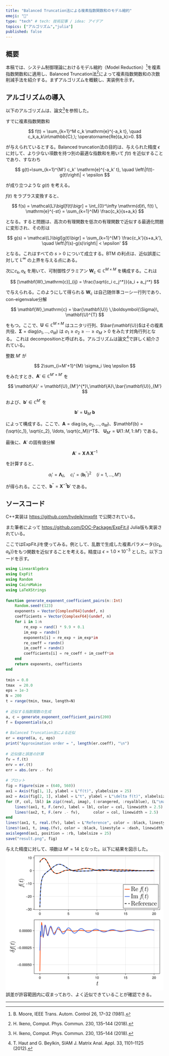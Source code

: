```yaml
---
title: "Balanced Truncation法による複素指数関数和のモデル縮約"
emoji: "🍡"
type: "tech" # tech: 技術記事 / idea: アイデア
topics: ["アルゴリズム","julia"]
published: false
---
```


## 概要

本稿では、システム制御理論におけるモデル縮約（Model Reduction）[^1]を複素指数関数和に適用し、Balanced Truncation法[^2]によって複素指数関数和の次数削減手法を紹介する。まずアルゴリズムを概観し、実装例を示す。


## アルゴリズムの導入

以下のアルゴリズムは、論文[^2]を参照した。

すでに複素指数関数和

$$
f(t) = \sum_{k=1}^M c_k \mathrm{e}^{-a_k t}, \quad c_k,a_k\in\mathbb{C},\; \operatorname{Re}(a_k)>0.
$$

が与えられているとする。Balanced truncation法の目的は、与えられた精度 $\epsilon$ に対して、より少ない項数を持つ別の最適な指数和を用いて $f(t)$ を近似することであり、すなわち

$$
g(t)=\sum_{k=1}^{M'} c_k' \mathrm{e}^{-a_k' t}, 
\quad
\left\|f(t)-g(t)\right\| < \epsilon 
$$

が成り立つような $g(t)$ を考える。

$f(t)$ をラプラス変換すると、

$$
f(s) 
= \mathcal{L}\bigl[f(t)\bigr] 
= \int_{0}^\infty \mathrm{d}t\, f(t) \, \mathrm{e}^{-st} 
= \sum_{k=1}^{M} \frac{c_k}{s+a_k}
$$

となる。すると問題は、高次の有理関数を低次の有理関数で近似する最適化問題に変形され、その形は

$$
g(s)
= \mathcal{L}\bigl[g(t)\bigr] = \sum_{k=1}^{M'} \frac{c_k'}{s+a_k'}, 
\quad
\left\|f(s)-g(s)\right\| < \epsilon'
$$

となる。これはすべての $s > 0$ について成立する。BTM の利点は、近似誤差に対して $L^\infty$ の上界を与える点にある。

次に$c_k,a_k$ を用いて、可制御性グラミアン $\mathbf{W}_\mathrm{c} \in \mathbb{C}^{M\times M}$ を構成する。これは

$$
[\mathbf{W}_\mathrm{c}]_{ij} = \frac{\sqrt{c_i c_j^*}}{a_i + a_j^*}
$$

で与えられる。このようにして得られる $\mathbf{W}_\mathrm{c}$ は自己随伴準コーシー行列であり、con-eigenvalue分解

$$
\mathbf{W}_\mathrm{c} 
= \bar{\mathbf{U}} \,\boldsymbol{\Sigma}\, \mathbf{U}^{T}
$$

をもつ。ここで、$\mathbf{U} \in \mathbb{C}^{M\times M}$ はユニタリ行列、$\bar{\mathbf{U}}$はその複素共役、$\boldsymbol{\Sigma} = \mathrm{diag}(\sigma_1,\dots,\sigma_M)$ は $\sigma_1 \ge \sigma_2 \ge \cdots \ge \sigma_M > 0$ をみたす対角行列となる。 これは decompositionと呼ばれる。アルゴリズムは論文[^3]で詳しく紹介されている。

整数 $M'$ が 

$$
2\sum_{i=M'+1}^{M} \sigma_i \leq \epsilon
$$

をみたすとき、$\mathbf{A}' \in \mathbb{C}^{M'\times M'}$ を

$$
\mathbf{A}' = \mathbf{U}_{M'}^{*}\,\mathbf{A}\,\bar{\mathbf{U}}_{M'}
$$

および、$\mathbf{b}' \in \mathbb{C}^{M'}$ を

$$
\mathbf{b}' = \mathbf{U}_{M'}\,\mathbf{b}
$$

によって構成する。ここで、$\mathbf{A} = \operatorname{diag}(a_1, a_2, \ldots, a_M)$、$\mathbf{b} = (\sqrt{c_1}, \sqrt{c_2}, \ldots, \sqrt{c_M})^T$、 $\mathbf{U}_{M'} = \mathbf{U}(1\!:\!M,\,1\!:\!M')$ である。

最後に、$\mathbf{A}'$ の固有値分解

$$
\mathbf{A}' = \mathbf{X} \,\boldsymbol{\Lambda}\,\mathbf{X}^{-1}
$$

を計算すると、

$$
a_{i}'=\boldsymbol{\Lambda}_{ii}, 
\quad
c_i'=(\mathbf{b}_i^{''})^{2} 
\quad
(i=1, \ldots, M')
$$

が得られる。ここで、$\mathbf{b}^{''} = \mathbf{X}^{-1}\mathbf{b}'$ である。


## ソースコード

C++実装は
https://github.com/hydeik/mxpfit
で公開されている。

また筆者によって
https://github.com/DOC-Package/ExpFit.jl
Julia版も実装されている。

ここではExpFit.jlを使ってみる。例として、乱数で生成した複素パラメータ$\{(c_k,a_k)\}$をもつ関数を近似することを考える。精度は $\epsilon = 1.0\times 10^{-3}$ とした。以下コードを示す。

```julia
using LinearAlgebra
using ExpFit
using Random
using CairoMakie
using LaTeXStrings 

function generate_exponent_coefficient_pairs(n::Int)
    Random.seed!(123)
    exponents = Vector{ComplexF64}(undef, n)
    coefficients = Vector{ComplexF64}(undef, n)
    for i in 1:n
        re_exp = rand() * 9.9 + 0.1
        im_exp = randn()  
        exponents[i] = re_exp + im_exp*im
        re_coeff = randn()
        im_coeff = randn()
        coefficients[i] = re_coeff + im_coeff*im
    end
    return exponents, coefficients
end

tmin = 0.0
tmax  = 20.0      
eps = 1e-3
N = 200
t = range(tmin, tmax, length=N)

# 近似する指数関数の生成
a, c = generate_exponent_coefficient_pairs(200)
f = Exponentials(a,c)

# Balanced Truncation法による近似
er = expred(a, c, eps)
print("Approximation order = ", length(er.coeff), "\n")

# 近似値と誤差の計算
fv = f.(t)
erv = er.(t)
err = abs.(erv .- fv)

# プロット
fig = Figure(size = (640, 560))
ax1 = Axis(fig[1, 1], ylabel = L"f(t)", ylabelsize = 25)
ax2 = Axis(fig[2, 1], xlabel = L"t", ylabel = L"\delta f(t)", xlabelsize = 25, ylabelsize = 25)
for (F, col, lbl) in zip((real, imag), (:orangered, :royalblue), (L"\mathrm{Re} f(t)", L"\mathrm{Im} f(t)"))
    lines!(ax1, t, F.(erv), label = lbl, color = col, linewidth = 2.5)
    lines!(ax2, t, F.(erv .- fv),      color = col, linewidth = 2.5)
end
lines!(ax1, t, real.(fv), label = L"Reference", color = :black, linestyle = :dash, linewidth = 2.5)
lines!(ax1, t, imag.(fv), color = :black, linestyle = :dash, linewidth = 2.5)
axislegend(ax1, position = :rb, labelsize = 25)
save("result.png", fig)
```
与えた精度に対して、項数は $M'=14$ となった。以下に結果を図示した。
![alt text](/images/btm.png)
誤差が許容範囲内に収まっており、よく近似できていることが確認できる。

---

[^1]: B. Moore, IEEE Trans. Autom. Control 26, 17–32 (1981).
[^2]: H. Ikeno, Comput. Phys. Commun. 230, 135–144 (2018).
[^3]: T. Haut and G. Beylkin, SIAM J. Matrix Anal. Appl. 33, 1101–1125 (2012). 



